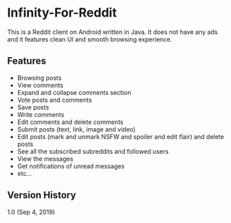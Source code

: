 # Infinity-For-Reddit
This is a Reddit client on Android written in Java. It does not have any ads and it features clean UI and smooth browsing experience.

## Features
- Browsing posts
- View comments
- Expand and collapse comments section
- Vote posts and comments
- Save posts
- Write comments
- Edit comments and delete comments
- Submit posts (text, link, image and video)
- Edit posts (mark and unmark NSFW and spoiler and edit flair) and delete posts
- See all the subscribed subreddits and followed users
- View the messages
- Get notifications of unread messages
- etc...

## Version History
1.0 (Sep 4, 2019)
